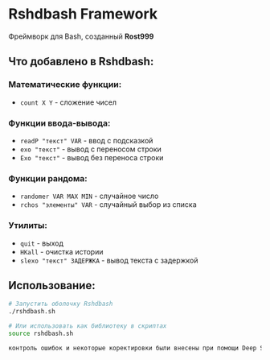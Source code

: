 
# Rshdbash Framework

Фреймворк для Bash, созданный **Rost999**

## Что добавлено в Rshdbash:

### Математические функции:
- `count X Y` - сложение чисел

### Функции ввода-вывода:
- `readP "текст" VAR` - ввод с подсказкой
- `exo "текст"` - вывод с переносом строки
- `Exo "текст"` - вывод без переноса строки


### Функции рандома:
- `randomer VAR MAX MIN` - случайное число
- `rchos "элементы" VAR` - случайный выбор из списка

### Утилиты:
- `quit` - выход
- `HKall` - очистка истории
- `slexo "текст" ЗАДЕРЖКА` - вывод текста с задержкой

## Использование:

```bash
# Запустить оболочку Rshdbash
./rshdbash.sh

# Или использовать как библиотеку в скриптах
source rshdbash.sh

контроль ошибок и некоторые коректировки были внесены при помощи Deep Seek спасибо ему большое.
